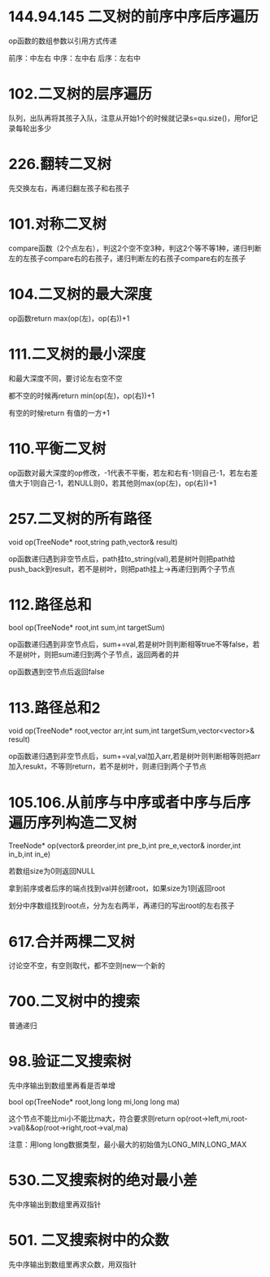 # 144.94.145 二叉树的前序中序后序遍历
op函数的数组参数以引用方式传递

前序：中左右
中序：左中右
后序：左右中
# 102.二叉树的层序遍历
队列，出队再将其孩子入队，注意从开始1个的时候就记录s=qu.size()，用for记录每轮出多少
# 226.翻转二叉树
先交换左右，再递归翻左孩子和右孩子
# 101.对称二叉树
compare函数（2个点左右），判这2个空不空3种，判这2个等不等1种，递归判断左的左孩子compare右的右孩子，递归判断左的右孩子compare右的左孩子
# 104.二叉树的最大深度
op函数return max(op(左)，op(右))+1
# 111.二叉树的最小深度
和最大深度不同，要讨论左右空不空

都不空的时候再return min(op(左)，op(右))+1

有空的时候return 有值的一方+1
# 110.平衡二叉树
op函数对最大深度的op修改，-1代表不平衡，若左和右有-1则自己-1，若左右差值大于1则自己-1，若NULL则0，若其他则max(op(左)，op(右))+1
# 257.二叉树的所有路径
void op(TreeNode* root,string path,vector<string>& result)

op函数递归遇到非空节点后，path挂to_string(val),若是树叶则把path给push_back到result，若不是树叶，则把path挂上->再递归到两个子节点
# 112.路径总和
bool op(TreeNode* root,int sum,int targetSum)

op函数递归遇到非空节点后，sum+=val,若是树叶则判断相等true不等false，若不是树叶，则把sum递归到两个子节点，返回两者的并

op函数遇到空节点后返回false
# 113.路径总和2
void op(TreeNode* root,vector<int> arr,int sum,int targetSum,vector<vector<int>>& result)

op函数递归遇到非空节点后，sum+=val,val加入arr,若是树叶则判断相等则把arr加入resukt，不等则return，若不是树叶，则递归到两个子节点
# 105.106.从前序与中序或者中序与后序遍历序列构造二叉树
TreeNode* op(vector<int>& preorder,int pre_b,int pre_e,vector<int>& inorder,int in_b,int in_e) 

若数组size为0则返回NULL
  
拿到前序或者后序的端点找到val并创建root，如果size为1则返回root
  
划分中序数组找到root点，分为左右两半，再递归的写出root的左右孩子
# 617.合并两棵二叉树
讨论空不空，有空则取代，都不空则new一个新的
# 700.二叉树中的搜索
普通递归
# 98.验证二叉搜索树
先中序输出到数组里再看是否单增
  
bool op(TreeNode* root,long long mi,long long ma)
  
这个节点不能比mi小不能比ma大，符合要求则return op(root->left,mi,root->val)&&op(root->right,root->val,ma)

注意：用long long数据类型，最小最大的初始值为LONG_MIN,LONG_MAX
# 530.二叉搜索树的绝对最小差

先中序输出到数组里再双指针
# 501. 二叉搜索树中的众数
先中序输出到数组里再求众数，用双指针
